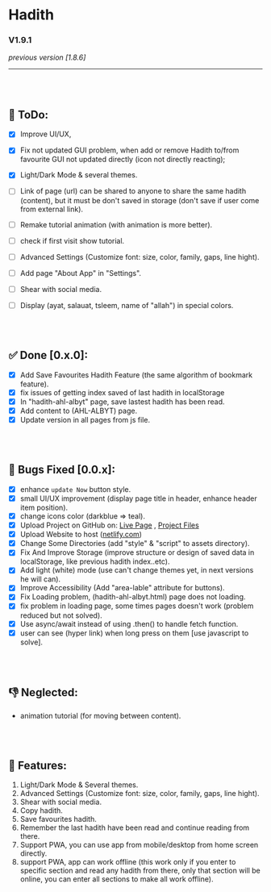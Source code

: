 # Hadith


### V1.9.1
*previous version [1.8.6]*

---

<br>
<br>

## 📝 ToDo:
- [x] Improve UI/UX,
- [x] Fix not updated GUI problem, when add or remove Hadith to/from favourite GUI not updated directly (icon not directly reacting);
- [x] Light/Dark Mode & several themes.
- [ ] Link of page (url) can be shared to anyone to share the same hadith (content), but it must be don't saved in storage (don't save if user come from external link).
- [ ] Remake tutorial animation (with animation is more better).
- [ ] check if first visit show tutorial.
- [ ] Advanced Settings (Customize font: size, color, family, gaps, line hight).
- [ ] Add page "About App" in "Settings".
- [ ] Shear with social media.
- [ ] Display (ayat, salauat, tsleem, name of "allah") in special colors.



<br>
<br>

## ✅ Done [0.x.0]:
- [x] Add Save Favourites Hadith Feature (the same algorithm of bookmark feature).
- [x] fix issues of getting index saved of last hadith in localStorage
- [x] In "hadith-ahl-albyt" page, save lastest hadith has been read.
- [x] Add content to (AHL-ALBYT) page.
- [x] Update version in all pages from js file.

<br>
<br>

## 🐞 Bugs Fixed [0.0.x]:
- [x] enhance `update Now` button style.
- [x] small UI/UX improvement (display page title in header, enhance header item position).
- [x] change icons color (darkblue => teal).
- [x] Upload Project on GitHub on: [Live Page](https://ali-mahdi-eng.github.io/Hadith/) , [Project Files](https://github.com/ali-mahdi-eng/Hadith)
- [x] Upload Website to host ([netlify.com](https://www.netlify.com/))
- [x] Change Some Directories (add "style" & "script" to assets directory).
- [x] Fix And Improve Storage (improve structure or design of saved data in localStorage, like previous hadith index..etc).
- [x] Add light (white) mode (use can't change themes yet, in next versions he will can).
- [x] Improve Accessibility (Add "area-lable" attribute for buttons).
- [x] Fix Loading problem, (hadith-ahl-albyt.html) page does not loading.
- [x] fix problem in loading page, some times pages doesn't work (problem reduced but not solved).
- [x] Use async/await instead of using .then() to handle fetch function.
- [x] user can see (hyper link) when long press on them [use javascript to solve].

<br>
<br>

## 👎 Neglected:
- animation tutorial (for moving between content).

<br>
<br>

## 🔮 Features:
1. Light/Dark Mode & Several themes.
2. Advanced Settings (Customize font: size, color, family, gaps, line hight).
3. Shear with social media.
4. Copy hadith.
5. Save favourites hadith.
6. Remember the last hadith have been read and continue reading from there.
7. Support PWA, you can use app from mobile/desktop from home screen directly.
8. support PWA, app can work offline (this work only if you enter to specific section and read any hadith from there, only that section will be online, you can enter all sections to make all work offline).


